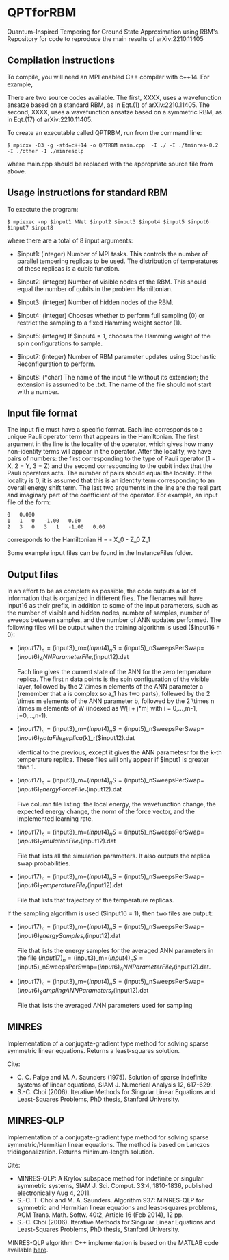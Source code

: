 # QPTforRBM
Quantum-Inspired Tempering for Ground State Approximation using RBM's. Repository for code to reproduce the main results of arXiv:2210.11405 

## Compilation instructions
To compile, you will need an MPI enabled C++ compiler with c++14.  For example, 

There are two source codes available.  The first, XXXX, uses a wavefunction ansatze based on a standard RBM, as in Eqt.(1) of arXiv:2210.11405. The second, XXXX, uses a wavefunction ansatze based on a symmetric RBM, as in Eqt.(17) of arXiv:2210.11405.

To create an executable called QPTRBM, run from the command line:

`$ mpicxx -O3 -g -std=c++14 -o QPTRBM main.cpp  -I ./ -I ./tminres-0.2 -I ./other -I ./minresqlp `

where main.cpp should be replaced with the appropriate source file from above.


## Usage instructions for standard RBM

To exectute the program:

`$ mpiexec -np $input1 NNet $input2 $input3 $input4 $input5 $input6 $input7 $input8`

where there are a total of 8 input arguments:

- $input1: (integer) Number of MPI tasks.  This controls the number of parallel tempering replicas to be used. The distribution of temperatures of these replicas is a cubic function.
 
- $input2: (integer) Number of visible nodes of the RBM.  This should equal the number of qubits in the problem Hamiltonian.
 
- $input3: (integer) Number of hidden nodes of the RBM.
 
- $input4: (integer) Chooses whether to perform full sampling (0) or restrict the sampling to a fixed Hamming weight sector (1).
 
- $input5: (integer) If $input4 = 1, chooses the Hamming weight of the spin configurations to sample.

- $input7: (integer) Number of RBM parameter updates using Stochastic Reconfiguration to perform.

- $input8: (*char) The name of the input file without its extension; the extension is assumed to be .txt. The name of the file should not start with a number.


## Input file format
The input file must have a specific format.  Each line corresponds to a unique Pauli operator term that appears in the Hamiltonian.  The first argument in the line is the locality of the operator, which gives how many non-identity terms will appear in the operator.  After the locality, we have pairs of numbers: the first corresponding to the type of Pauli operator (1 = X, 2 = Y, 3 = Z) and the second corresponding to the qubit index that the Pauli operators acts.  The number of pairs should equal the locality. If the locality is 0, it is assumed that this is an identity term corresponding to an overall energy shift term.  The last two arguments in the line are the real part and imaginary part of the coefficient of the operator. For example, an input file of the form:

```
0   0.000
1   1   0   -1.00   0.00
2   3   0   3   1   -1.00   0.00
```

corresponds to the Hamiltonian H = - X_0 - Z_0 Z_1

Some example input files can be found in the InstanceFiles folder.

## Output files
In an effort to be as complete as possible, the code outputs a lot of information that is organized in different files.  The filenames will have input16 as their prefix, in addition to some of the input parameters, such as the number of visible and hidden nodes, number of samples, number of sweeps between samples, and the number of ANN updates performed.  The following files will be output when the training algorithm is used ($input16 = 0):

- ($input17)_n=($input3)_m=($input4)_nS=($input5)_nSweepsPerSwap=($input6)_ANNParameterFile_r($input12).dat

    Each line gives the current state of the ANN for the zero temperature replica.  The first n data points is the spin configuration of the visible layer, followed by the 2 \times n elements of the ANN parameter a (remember that a is complex so a_1 has two parts), follewed by the 2 \times m elements of the ANN parameter b, followed by the 2 \times n \times m elements of W (indexed as W[i + j*m] with i = 0,...,m-1, j=0,...,n-1).

- ($input17)_n=($input3)_m=($input4)_nS=($input5)_nSweepsPerSwap=($input6)_DataFile_Replica($k)_r($input12).dat

    Identical to the previous, except it gives the ANN parametesr for the k-th temperature replica.  These files will only appear if $input1 is greater than 1.

- ($input17)_n=($input3)_m=($input4)_nS=($input5)_nSweepsPerSwap=($input6)_EnergyForceFile_r($input12).dat

    Five column file listing: the local energy, the wavefunction change, the expected energy change, the norm of the force vector, and the implemented learning rate.

- ($input17)_n=($input3)_m=($input4)_nS=($input5)_nSweepsPerSwap=($input6)_SimulationFile_r($input12).dat

    File that lists all the simulation parameters.  It also outputs the replica swap probabilities.

- ($input17)_n=($input3)_m=($input4)_nS=($input5)_nSweepsPerSwap=($input6)_TemperatureFile_r($input12).dat

    File that lists that trajectory of the temperature replicas.

If the sampling algorithm is used ($input16 = 1), then two files are output:

-  ($input17)_n=($input3)_m=($input4)_nS=($input5)_nSweepsPerSwap=($input6)_EnergySamples_r($input12).dat

    File that lists the energy samples for the averaged ANN parameters in the file ($input17)_n=($input3)_m=($input4)_nS=($input5)_nSweepsPerSwap=($input6)_ANNParameterFile_r($input12).dat.

-  ($input17)_n=($input3)_m=($input4)_nS=($input5)_nSweepsPerSwap=($input6)_SamplingANNParameters_r($input12).dat

    File that lists the averaged ANN parameters used for sampling
    
## MINRES
Implementation of a conjugate-gradient type method for solving sparse symmetric linear equations.  Returns a least-squares solution.

Cite:
-  C. C. Paige and M. A. Saunders (1975). Solution of sparse indefinite systems of linear equations, SIAM J. Numerical Analysis 12, 617-629.
- S.-C. Choi (2006). Iterative Methods for Singular Linear Equations and Least-Squares Problems, PhD thesis, Stanford University.

## MINRES-QLP
Implementation of a conjugate-gradient type method for solving sparse symmetric/Hermitian linear equations.  The method is based on Lanczos tridiagonalization. Returns minimum-length solution.

Cite:
- MINRES-QLP: A Krylov subspace method for indefinite or singular symmetric systems, SIAM J. Sci. Comput. 33:4, 1810-1836, published electronically Aug 4, 2011.  
- S.-C. T. Choi and M. A. Saunders. Algorithm 937: MINRES-QLP for symmetric and Hermitian linear equations and least-squares problems, ACM Trans. Math. Softw. 40:2, Article 16 (Feb 2014), 12 pp.
- S.-C. Choi (2006). Iterative Methods for Singular Linear Equations and Least-Squares Problems, PhD thesis, Stanford University.

MINRES-QLP algorithm C++ implementation is based on the MATLAB code available [here](https://web.stanford.edu/group/SOL/software/minresqlp/).
